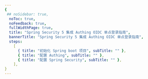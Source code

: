 ```yaml
---
{
 ## noSidebar: true,
  noToc: true,
  noFeedback: true,
  fullWidthPage: true,
  title: "Spring Security 5 集成 Authing OIDC 单点登录指南",
  bannerTitle: "Spring Security 5 集成 Authing OIDC 单点登录指南",
  steps:
    [
      { title: "初始化 Spring boot 项目", subTitle: "" },
      { title: "配置 Authing", subTitle: "" },
      { title: "配置 Spring Security", subTitle: "" },
    ],
}
---
```


<IntegrationDetail/>

